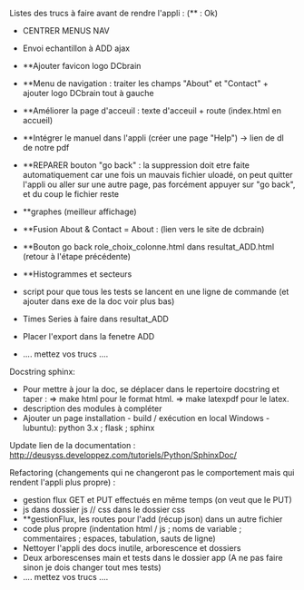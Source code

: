 Listes des trucs à faire avant de rendre l'appli : (** : Ok)
- CENTRER MENUS NAV
- Envoi echantillon à ADD ajax
- **Ajouter favicon logo DCbrain
- **Menu de navigation : traiter les champs "About" et "Contact" + ajouter logo DCbrain tout à gauche

- **Améliorer la page d'acceuil : texte d'acceuil + route (index.html en accueil)
- **Intégrer le manuel dans l'appli (créer une page "Help") -> lien de dl de notre pdf
- **REPARER bouton "go back" : la suppression doit etre faite automatiquement car une fois un mauvais fichier uloadé, on peut quitter       l'appli ou aller sur une autre page, pas forcément appuyer sur "go back", et du coup le fichier reste
- **graphes (meilleur affichage)
- **Fusion About & Contact = About : (lien vers le site de dcbrain)
- **Bouton go back role_choix_colonne.html dans resultat_ADD.html (retour à l'étape précédente)
- **Histogrammes et secteurs
- script pour que tous les tests se lancent en une ligne de commande (et ajouter dans exe de la doc voir plus bas)
- Times Series à faire dans resultat_ADD
- Placer l'export dans la fenetre ADD
- .... mettez vos trucs ....

Docstring sphinx:
- Pour mettre à jour la doc, se déplacer dans le repertoire docstring et taper : 
    => make html pour le format html.
    => make latexpdf pour le latex.
- description des modules à compléter
- Ajouter un page installation - build / exécution en local Windows - lubuntu): python 3.x ; flask ; sphinx

Update lien de la documentation : http://deusyss.developpez.com/tutoriels/Python/SphinxDoc/

Refactoring (changements qui ne changeront pas le comportement mais qui rendent l'appli plus propre) :
- gestion flux GET et PUT effectués en même temps (on veut que le PUT)
- js dans dossier js // css dans le dossier css
- **gestionFlux, les routes pour l'add (récup json) dans un autre fichier
- code plus propre (indentation html / js ; noms de variable ; commentaires ; espaces, tabulation, sauts de ligne)
- Nettoyer l'appli des docs inutile, arborescence et dossiers
- Deux arborescenses main et tests dans le dossier app (A ne pas faire sinon je dois changer tout mes tests)
- .... mettez vos trucs ....
